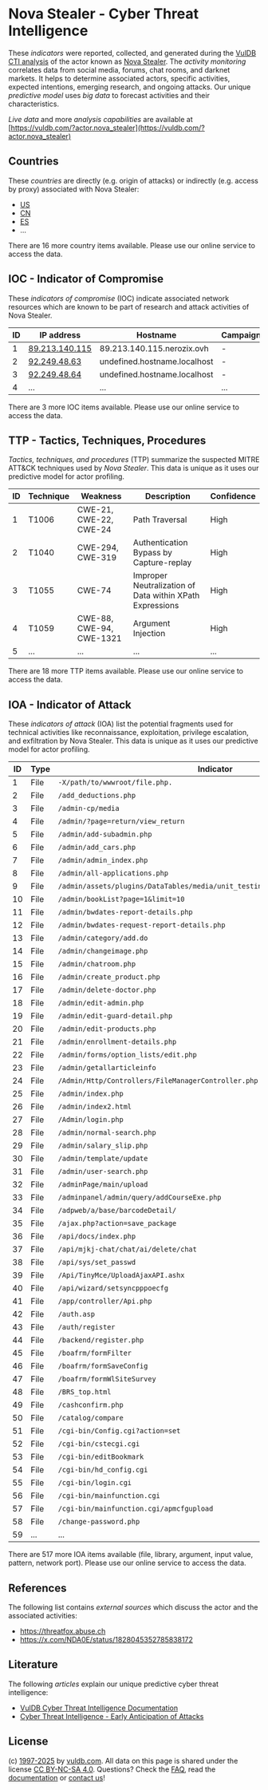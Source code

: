 # Nova Stealer - Cyber Threat Intelligence

These _indicators_ were reported, collected, and generated during the [VulDB CTI analysis](https://vuldb.com/?kb.cti) of the actor known as [Nova Stealer](https://vuldb.com/?actor.nova_stealer). The _activity monitoring_ correlates data from social media, forums, chat rooms, and darknet markets. It helps to determine associated actors, specific activities, expected intentions, emerging research, and ongoing attacks. Our unique _predictive model_ uses _big data_ to forecast activities and their characteristics.

_Live data_ and more _analysis capabilities_ are available at [https://vuldb.com/?actor.nova_stealer](https://vuldb.com/?actor.nova_stealer)

## Countries

These _countries_ are directly (e.g. origin of attacks) or indirectly (e.g. access by proxy) associated with Nova Stealer:

* [US](https://vuldb.com/?country.us)
* [CN](https://vuldb.com/?country.cn)
* [ES](https://vuldb.com/?country.es)
* ...

There are 16 more country items available. Please use our online service to access the data.

## IOC - Indicator of Compromise

These _indicators of compromise_ (IOC) indicate associated network resources which are known to be part of research and attack activities of Nova Stealer.

ID | IP address | Hostname | Campaign | Confidence
-- | ---------- | -------- | -------- | ----------
1 | [89.213.140.115](https://vuldb.com/?ip.89.213.140.115) | 89.213.140.115.nerozix.ovh | - | High
2 | [92.249.48.63](https://vuldb.com/?ip.92.249.48.63) | undefined.hostname.localhost | - | High
3 | [92.249.48.64](https://vuldb.com/?ip.92.249.48.64) | undefined.hostname.localhost | - | High
4 | ... | ... | ... | ...

There are 3 more IOC items available. Please use our online service to access the data.

## TTP - Tactics, Techniques, Procedures

_Tactics, techniques, and procedures_ (TTP) summarize the suspected MITRE ATT&CK techniques used by _Nova Stealer_. This data is unique as it uses our predictive model for actor profiling.

ID | Technique | Weakness | Description | Confidence
-- | --------- | -------- | ----------- | ----------
1 | T1006 | CWE-21, CWE-22, CWE-24 | Path Traversal | High
2 | T1040 | CWE-294, CWE-319 | Authentication Bypass by Capture-replay | High
3 | T1055 | CWE-74 | Improper Neutralization of Data within XPath Expressions | High
4 | T1059 | CWE-88, CWE-94, CWE-1321 | Argument Injection | High
5 | ... | ... | ... | ...

There are 18 more TTP items available. Please use our online service to access the data.

## IOA - Indicator of Attack

These _indicators of attack_ (IOA) list the potential fragments used for technical activities like reconnaissance, exploitation, privilege escalation, and exfiltration by Nova Stealer. This data is unique as it uses our predictive model for actor profiling.

ID | Type | Indicator | Confidence
-- | ---- | --------- | ----------
1 | File | `-X/path/to/wwwroot/file.php.` | High
2 | File | `/add_deductions.php` | High
3 | File | `/admin-cp/media` | High
4 | File | `/admin/?page=return/view_return` | High
5 | File | `/admin/add-subadmin.php` | High
6 | File | `/admin/add_cars.php` | High
7 | File | `/admin/admin_index.php` | High
8 | File | `/admin/all-applications.php` | High
9 | File | `/admin/assets/plugins/DataTables/media/unit_testing/templates/empty_table.php` | High
10 | File | `/admin/bookList?page=1&limit=10` | High
11 | File | `/admin/bwdates-report-details.php` | High
12 | File | `/admin/bwdates-request-report-details.php` | High
13 | File | `/admin/category/add.do` | High
14 | File | `/admin/changeimage.php` | High
15 | File | `/admin/chatroom.php` | High
16 | File | `/admin/create_product.php` | High
17 | File | `/admin/delete-doctor.php` | High
18 | File | `/admin/edit-admin.php` | High
19 | File | `/admin/edit-guard-detail.php` | High
20 | File | `/admin/edit-products.php` | High
21 | File | `/admin/enrollment-details.php` | High
22 | File | `/admin/forms/option_lists/edit.php` | High
23 | File | `/admin/getallarticleinfo` | High
24 | File | `/Admin/Http/Controllers/FileManagerController.php` | High
25 | File | `/admin/index.php` | High
26 | File | `/admin/index2.html` | High
27 | File | `/Admin/login.php` | High
28 | File | `/admin/normal-search.php` | High
29 | File | `/admin/salary_slip.php` | High
30 | File | `/admin/template/update` | High
31 | File | `/admin/user-search.php` | High
32 | File | `/adminPage/main/upload` | High
33 | File | `/adminpanel/admin/query/addCourseExe.php` | High
34 | File | `/adpweb/a/base/barcodeDetail/` | High
35 | File | `/ajax.php?action=save_package` | High
36 | File | `/api/docs/index.php` | High
37 | File | `/api/mjkj-chat/chat/ai/delete/chat` | High
38 | File | `/api/sys/set_passwd` | High
39 | File | `/Api/TinyMce/UploadAjaxAPI.ashx` | High
40 | File | `/api/wizard/setsyncpppoecfg` | High
41 | File | `/app/controller/Api.php` | High
42 | File | `/auth.asp` | Medium
43 | File | `/auth/register` | High
44 | File | `/backend/register.php` | High
45 | File | `/boafrm/formFilter` | High
46 | File | `/boafrm/formSaveConfig` | High
47 | File | `/boafrm/formWlSiteSurvey` | High
48 | File | `/BRS_top.html` | High
49 | File | `/cashconfirm.php` | High
50 | File | `/catalog/compare` | High
51 | File | `/cgi-bin/Config.cgi?action=set` | High
52 | File | `/cgi-bin/cstecgi.cgi` | High
53 | File | `/cgi-bin/editBookmark` | High
54 | File | `/cgi-bin/hd_config.cgi` | High
55 | File | `/cgi-bin/login.cgi` | High
56 | File | `/cgi-bin/mainfunction.cgi` | High
57 | File | `/cgi-bin/mainfunction.cgi/apmcfgupload` | High
58 | File | `/change-password.php` | High
59 | ... | ... | ...

There are 517 more IOA items available (file, library, argument, input value, pattern, network port). Please use our online service to access the data.

## References

The following list contains _external sources_ which discuss the actor and the associated activities:

* https://threatfox.abuse.ch
* https://x.com/NDA0E/status/1828045352785838172

## Literature

The following _articles_ explain our unique predictive cyber threat intelligence:

* [VulDB Cyber Threat Intelligence Documentation](https://vuldb.com/?kb.cti)
* [Cyber Threat Intelligence - Early Anticipation of Attacks](https://www.scip.ch/en/?labs.20201022)

## License

(c) [1997-2025](https://vuldb.com/?kb.changelog) by [vuldb.com](https://vuldb.com/?kb.about). All data on this page is shared under the license [CC BY-NC-SA 4.0](https://creativecommons.org/licenses/by-nc-sa/4.0/). Questions? Check the [FAQ](https://vuldb.com/?kb.faq), read the [documentation](https://vuldb.com/?kb) or [contact us](https://vuldb.com/?contact)!
